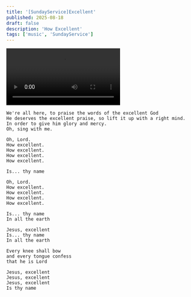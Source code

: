 ```yaml
---
title: '[SundayService]Excellent'
published: 2025-08-18
draft: false
description: 'How Excellent'
tags: ['music', 'SundayService']
---
```


<video controls loop preload="metadata">
  <source src="https://archive.org/download/sundayservice-excellent/%5BSundayService%5DExcellent.mp4" type="video/mp4">
  请检查网络连接
</video>

```
We're all here, to praise the words of the excellent God
He deserves the excellent praise, so lift it up with a right mind.
In order to give him glory and mercy.
Oh, sing with me.

Oh, Lord.
How excellent.
How excellent.
How excellent.
How excellent.

Is... thy name

Oh, Lord.
How excellent.
How excellent.
How excellent.
How excellent.

Is... thy name
In all the earth

Jesus, excellent
Is... thy name
In all the earth

Every knee shall bow
and every tongue confess
that he is Lord

Jesus, excellent
Jesus, excellent
Jesus, excellent
Is thy name
```